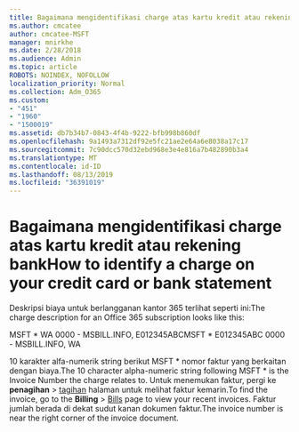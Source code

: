 ```yaml
---
title: Bagaimana mengidentifikasi charge atas kartu kredit atau rekening bank
ms.author: cmcatee
author: cmcatee-MSFT
manager: mnirkhe
ms.date: 2/28/2018
ms.audience: Admin
ms.topic: article
ROBOTS: NOINDEX, NOFOLLOW
localization_priority: Normal
ms.collection: Adm_O365
ms.custom:
- "451"
- "1960"
- "1500019"
ms.assetid: db7b34b7-0843-4f4b-9222-bfb998b860df
ms.openlocfilehash: 9a1493a7312df92e5fc21ae2e64a6e8038a17c17
ms.sourcegitcommit: 7c90dcc570d32ebd968e3e4e816a7b482890b3a4
ms.translationtype: MT
ms.contentlocale: id-ID
ms.lasthandoff: 08/13/2019
ms.locfileid: "36391019"
---
```

# <a name="how-to-identify-a-charge-on-your-credit-card-or-bank-statement"></a><span data-ttu-id="d5252-102">Bagaimana mengidentifikasi charge atas kartu kredit atau rekening bank</span><span class="sxs-lookup"><span data-stu-id="d5252-102">How to identify a charge on your credit card or bank statement</span></span>

<span data-ttu-id="d5252-103">Deskripsi biaya untuk berlangganan kantor 365 terlihat seperti ini:</span><span class="sxs-lookup"><span data-stu-id="d5252-103">The charge description for an Office 365 subscription looks like this:</span></span>
  
<span data-ttu-id="d5252-104">MSFT \* WA 0000 - MSBILL.INFO, E012345ABC</span><span class="sxs-lookup"><span data-stu-id="d5252-104">MSFT \* E012345ABC 0000 - MSBILL.INFO, WA</span></span>
  
<span data-ttu-id="d5252-105">10 karakter alfa-numerik string berikut MSFT \* nomor faktur yang berkaitan dengan biaya.</span><span class="sxs-lookup"><span data-stu-id="d5252-105">The 10 character alpha-numeric string following MSFT \* is the Invoice Number the charge relates to.</span></span> <span data-ttu-id="d5252-106">Untuk menemukan faktur, pergi ke **penagihan** \> [tagihan](https://go.microsoft.com/fwlink/p/?linkid=848039) halaman untuk melihat faktur kemarin.</span><span class="sxs-lookup"><span data-stu-id="d5252-106">To find the invoice, go to the **Billing** \> [Bills](https://go.microsoft.com/fwlink/p/?linkid=848039) page to view your recent invoices.</span></span> <span data-ttu-id="d5252-107">Faktur jumlah berada di dekat sudut kanan dokumen faktur.</span><span class="sxs-lookup"><span data-stu-id="d5252-107">The invoice number is near the right corner of the invoice document.</span></span>